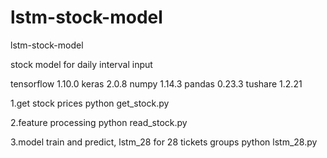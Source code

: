 # lstm-stock-model
lstm-stock-model

stock model for daily interval input 


tensorflow  1.10.0
keras   2.0.8 
numpy   1.14.3 
pandas  0.23.3
tushare 1.2.21


1.get stock prices 
python get_stock.py

2.feature processing
python read_stock.py 

3.model train and predict, lstm_28 for 28 tickets groups 
python lstm_28.py      

